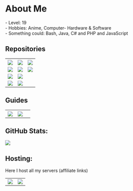<h1>About Me</h1>
- Level: 19 <br>
- Hobbies: Anime, Computer- Hardware & Software<br>
- Something could: Bash, Java, C# and PHP and JavaScript<br>
<h2>Repositories</h2>


<table>
  <tr>
    <th align="center"><a href="https://github.com/DedBash/BeamMP-Server-installer"><img src="https://img.shields.io/badge/BeamMP--Server--installer%20-OK-brightgreen?style=for-the-badge"></a></th>
    <th align="center"><a href="https://github.com/DedBash/AndroidTV-WebAPP"><img src="https://img.shields.io/badge/AndroidTV%20Web%20APP-OK-brightgreen?style=for-the-badge"></a></th>
    <th align="center"><a href="https://github.com/DedBash/Magisk-DNS-Servers"><img src="https://img.shields.io/badge/Magisk%20DNS%20Servers-OK-brightgreen?style=for-the-badge"></a></th>
  </tr>
  <tr>
    <td align="center"><a href="https://github.com/DedBash/BeamMP-Server-installer"><img src="https://github-readme-stats.vercel.app/api/pin/?username=DedBash&repo=unofficial-BeamMP-Server-installer&theme=tokyonight&hide_border=true"></a></td>
    <td align="center"><a href="https://github.com/DedBash/AndroidTV-WebAPP"><img src="https://github-readme-stats.vercel.app/api/pin/?username=DedBash&repo=AndroidTV-WebAPP&theme=tokyonight&hide_border=true"></a></td>
    <td align="center"><a href="https://github.com/DedBash/Magisk-DNS-Servers"><img src="https://github-readme-stats.vercel.app/api/pin/?username=DedBash&repo=Quad9DNS4Magisk&theme=tokyonight&hide_border=true"></a></td>
  </tr>
  </td>
    <td align="center"><a href="https://github.com/DedBash/watchface-installer"><img src="https://img.shields.io/badge/WearOS%20watchface%20installer-WIP-9cf?style=for-the-badge"></a></td>
    <td align="center"><a href="https://github.com/DedBash/yourls-discord-bot"><img src="https://img.shields.io/badge/YOURLS%20Discord%20Bot-Error-orange?style=for-the-badge"></a></td>
  </tr>
  <tr>
    <td align="center"><a href="https://github.com/DedBash/watchface-installer"><img src="https://github-readme-stats.vercel.app/api/pin/?username=DedBash&repo=watchface-installer&theme=tokyonight&hide_border=true"></a></td>
    <td align="center"><a href="https://github.com/DedBash/yourls-discord-bot"><img src="https://github-readme-stats.vercel.app/api/pin/?username=Dedbash&repo=yourls-discord-bot&theme=tokyonight&hide_border=true"></a></td>
  </tr>
</table>

<h2>Guides</h2>

<table>
  <tr>
    <th align="center"><a href="https://github.com/DedBash/Mailcow-on-aarch64-arm64"><img src="https://github-readme-stats.vercel.app/api/pin/?username=Dedbash&repo=Mailcow-on-aarch64-arm64&theme=tokyonight&hide_border=true"></a></th>
    <th align="center"><a href="https://github.com/DedBash/Mullvad-VPN-on-Fritz-Box"><img src="https://github-readme-stats.vercel.app/api/pin/?username=Dedbash&repo=Mullvad-VPN-on-Fritz-Box&theme=tokyonight&hide_border=true"></a></th>
    <th align="center"><a href="#"></a></th>
  </tr>
</table>


<h2> GitHub Stats:  </h2>

<img src="https://github-readme-stats.vercel.app/api/top-langs/?username=DedBash&theme=tokyonight&hide_border=true&include_all_commits=false&count_private=false&layout=compact">


<h2> Hosting:</h2>
Here I host all my servers (affiliate links)
<table>
  <tr>
    <td><a href="https://deinserverhost.de/store/aff.php?aff=4815"><img src="https://github.com/DedBash/dedbash-media/blob/main/readme/host_dsh.png"></a></th>
    <td><a href="https://hetzner.cloud/?ref=YSNOAqr7PPxY"><img src="https://github.com/DedBash/dedbash-media/blob/main/readme/host_hetzner.png"></a></th>
  </tr>
</table>
